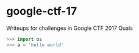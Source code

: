 # google-ctf-17
Writeups for challenges in Google CTF 2017 Quals

```python
>>> import os
>>> a = 'hello world'
```
